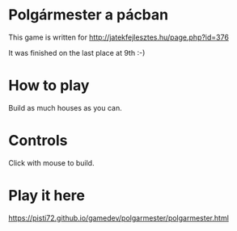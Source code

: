 # Polgármester a pácban

This game is written for http://jatekfejlesztes.hu/page.php?id=376

It was finished on the last place at 9th :-)

# How to play

Build as much houses as you can.

# Controls

Click with mouse to build.

# Play it here

https://pisti72.github.io/gamedev/polgarmester/polgarmester.html